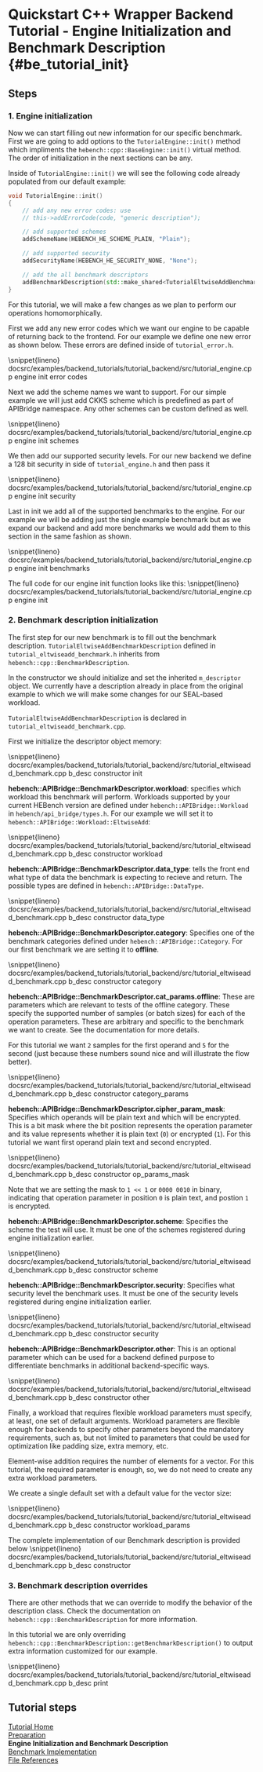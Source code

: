 Quickstart C++ Wrapper Backend Tutorial - Engine Initialization and Benchmark Description {#be_tutorial_init}
========================
## Steps

### 1. Engine initialization
Now we can start filling out new information for our specific benchmark. First we are going to add options to the `TutorialEngine::init()` method which impliments the `hebench::cpp::BaseEngine::init()` virtual method. The order of initialization in the next sections can be any.

Inside of `TutorialEngine::init()` we will see the following code already populated from our default example:

```cpp
void TutorialEngine::init()
{
    // add any new error codes: use
    // this->addErrorCode(code, "generic description");

    // add supported schemes
    addSchemeName(HEBENCH_HE_SCHEME_PLAIN, "Plain");

    // add supported security
    addSecurityName(HEBENCH_HE_SECURITY_NONE, "None");

    // add the all benchmark descriptors
    addBenchmarkDescription(std::make_shared<TutorialEltwiseAddBenchmarkDescription>());
}
```
 
For this tutorial, we will make a few changes as we plan to perform our operations homomorphically.

First we add any new error codes which we want our engine to be capable of returning back to the frontend. For our example we define one new error as shown below. These errors are defined inside of `tutorial_error.h`.

\snippet{lineno} docsrc/examples/backend_tutorials/tutorial_backend/src/tutorial_engine.cpp engine init error codes

Next we add the scheme names we want to support. For our simple example we will just add CKKS scheme which is predefined as part of APIBridge namespace. Any other schemes can be custom defined as well.

\snippet{lineno} docsrc/examples/backend_tutorials/tutorial_backend/src/tutorial_engine.cpp engine init schemes
	
We then add our supported security levels. For our new backend we define a 128 bit security in side of `tutorial_engine.h` and then pass it

\snippet{lineno} docsrc/examples/backend_tutorials/tutorial_backend/src/tutorial_engine.cpp engine init security

Last in init we add all of the supported benchmarks to the engine. For our example we will be adding just the single example benchmark but as we expand our backend and add more benchmarks we would add them to this section in the same fashion as shown.

\snippet{lineno} docsrc/examples/backend_tutorials/tutorial_backend/src/tutorial_engine.cpp engine init benchmarks
    
The full code for our engine init function looks like this:
\snippet{lineno} docsrc/examples/backend_tutorials/tutorial_backend/src/tutorial_engine.cpp engine init
    
### 2. Benchmark description initialization

The first step for our new benchmark is to fill out the benchmark description. `TutorialEltwiseAddBenchmarkDescription` defined in `tutorial_eltwiseadd_benchmark.h` inherits from `hebench::cpp::BenchmarkDescription`.

In the constructor we should initialize and set the inherited `m_descriptor` object. We currently have a description already in place from the original example to which we will make some changes for our SEAL-based workload.

`TutorialEltwiseAddBenchmarkDescription` is declared in `tutorial_eltwiseadd_benchmark.cpp`.

First we initialize the descriptor object memory:

\snippet{lineno} docsrc/examples/backend_tutorials/tutorial_backend/src/tutorial_eltwiseadd_benchmark.cpp b_desc constructor init
    
**hebench::APIBridge::BenchmarkDescriptor.workload**: specifies which workload this benchmark will perform. Workloads supported by your current HEBench version are defined under `hebench::APIBridge::Workload` in `hebench/api_bridge/types.h`. For our example we will set it to `hebench::APIBridge::Workload::EltwiseAdd`:

\snippet{lineno} docsrc/examples/backend_tutorials/tutorial_backend/src/tutorial_eltwiseadd_benchmark.cpp b_desc constructor workload
    
**hebench::APIBridge::BenchmarkDescriptor.data_type**: tells the front end what type of data the benchmark is expecting to recieve and return. The possible types are defined in `hebench::APIBridge::DataType`.

\snippet{lineno} docsrc/examples/backend_tutorials/tutorial_backend/src/tutorial_eltwiseadd_benchmark.cpp b_desc constructor data_type
    
**hebench::APIBridge::BenchmarkDescriptor.category**: Specifies one of the benchmark categories defined under `hebench::APIBridge::Category`. For our first benchmark we are setting it to **offline**.
    
\snippet{lineno} docsrc/examples/backend_tutorials/tutorial_backend/src/tutorial_eltwiseadd_benchmark.cpp b_desc constructor category
    
**hebench::APIBridge::BenchmarkDescriptor.cat_params.offline**: These are parameters which are relevant to tests of the offline category. These specify the supported number of samples (or batch sizes) for each of the operation parameters. These are arbitrary and specific to the benchmark we want to create. See the documentation for more details.

For this tutorial we want `2` samples for the first operand and `5` for the second (just because these numbers sound nice and will illustrate the flow better).
    
\snippet{lineno} docsrc/examples/backend_tutorials/tutorial_backend/src/tutorial_eltwiseadd_benchmark.cpp b_desc constructor category_params
    
**hebench::APIBridge::BenchmarkDescriptor.cipher_param_mask**: Specifies which operands will be plain text and which will be encrypted. This is a bit mask where the bit position represents the operation parameter and its value represents whether it is plain text (`0`) or encrypted (`1`). For this tutorial we want first operand plain text and second encrypted.
    
\snippet{lineno} docsrc/examples/backend_tutorials/tutorial_backend/src/tutorial_eltwiseadd_benchmark.cpp b_desc constructor op_params_mask

Note that we are setting the mask to `1 << 1` or `0000 0010` in binary, indicating that operation parameter in position `0` is plain text, and postion `1` is encrypted.
    
**hebench::APIBridge::BenchmarkDescriptor.scheme**: Specifies the scheme the test will use. It must be one of the schemes registered during engine initialization earlier.

\snippet{lineno} docsrc/examples/backend_tutorials/tutorial_backend/src/tutorial_eltwiseadd_benchmark.cpp b_desc constructor scheme
    
**hebench::APIBridge::BenchmarkDescriptor.security**: Specifies what security level the benchmark uses. It must be one of the security levels registered during engine initialization earlier.
    
\snippet{lineno} docsrc/examples/backend_tutorials/tutorial_backend/src/tutorial_eltwiseadd_benchmark.cpp b_desc constructor security
    
**hebench::APIBridge::BenchmarkDescriptor.other**: This is an optional parameter which can be used for a backend defined purpose to differentiate benchmarks in additional backend-specific ways.

\snippet{lineno} docsrc/examples/backend_tutorials/tutorial_backend/src/tutorial_eltwiseadd_benchmark.cpp b_desc constructor other

Finally, a workload that requires flexible workload parameters must specify, at least, one set of default arguments. Workload parameters are flexible enough for backends to specify other parameters beyond the mandatory requirements, such as, but not limited to parameters that could be used for optimization like padding size, extra memory, etc.

Element-wise addition requires the number of elements for a vector. For this tutorial, the required parameter is enough, so, we do not need to create any extra workload parameters.

We create a single default set with a default value for the vector size:

\snippet{lineno} docsrc/examples/backend_tutorials/tutorial_backend/src/tutorial_eltwiseadd_benchmark.cpp b_desc constructor workload_params
        
The complete implementation of our Benchmark description is provided below
\snippet{lineno} docsrc/examples/backend_tutorials/tutorial_backend/src/tutorial_eltwiseadd_benchmark.cpp b_desc constructor

### 3. Benchmark description overrides

There are other methods that we can override to modify the behavior of the description class. Check the documentation on `hebench::cpp::BenchmarkDescription` for more information.

In this tutorial we are only overriding `hebench::cpp::BenchmarkDescription::getBenchmarkDescription()` to output extra information customized for our example.

\snippet{lineno} docsrc/examples/backend_tutorials/tutorial_backend/src/tutorial_eltwiseadd_benchmark.cpp b_desc print

## Tutorial steps

[Tutorial Home](backend_tutorial.md)<br/>
[Preparation](backend_tutorial_preparation.md)<br/>
<b>Engine Initialization and Benchmark Description</b><br/>
[Benchmark Implementation](backend_tutorial_impl.md)<br/>
[File References](backend_tutorial_files.md)
